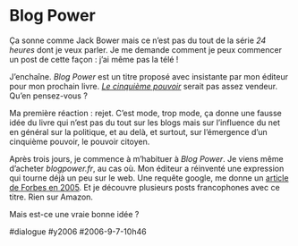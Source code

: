 # Blog Power

Ça sonne comme Jack Bower mais ce n’est pas du tout de la série *24 heures* dont je veux parler. Je me demande comment je peux commencer un post de cette façon : j’ai même pas la télé !

J’enchaîne. *Blog Power* est un titre proposé avec insistante par mon éditeur pour mon prochain livre. [*Le cinquième pouvoir*](../8/quatrieme-de-couverture-v1.md) serait pas assez vendeur. Qu’en pensez-vous ?

Ma première réaction : rejet. C’est mode, trop mode, ça donne une fausse idée du livre qui n’est pas du tout sur les blogs mais sur l’influence du net en général sur la politique, et au delà, et surtout, sur l’émergence d’un cinquième pouvoir, le pouvoir citoyen.

Après trois jours, je commence à m’habituer à *Blog Power*. Je viens même d’acheter *blogpower.fr*, au cas où. Mon éditeur a réinventé une expression qui tourne déjà un peu sur le web. Une requête google, me donne un [article de Forbes en 2005](http://www.forbes.com/2005/07/25/bow050725011.html). Et je découvre plusieurs posts francophones avec ce titre. Rien sur Amazon.

Mais est-ce une vraie bonne idée ?

#dialogue #y2006 #2006-9-7-10h46
